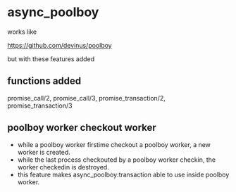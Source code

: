 async_poolboy
=====

works like 

https://github.com/devinus/poolboy

but with these features added

## functions added

promise_call/2, promise_call/3, promise_transaction/2, promise_transaction/3

## poolboy worker checkout worker

* while a poolboy worker firstime checkout a poolboy worker, a new worker is created.
* while the last process checkouted by a poolboy worker checkin, the worker checkedin is destroyed.
* this feature makes async_poolboy:transaction able to use inside poolboy worker.
